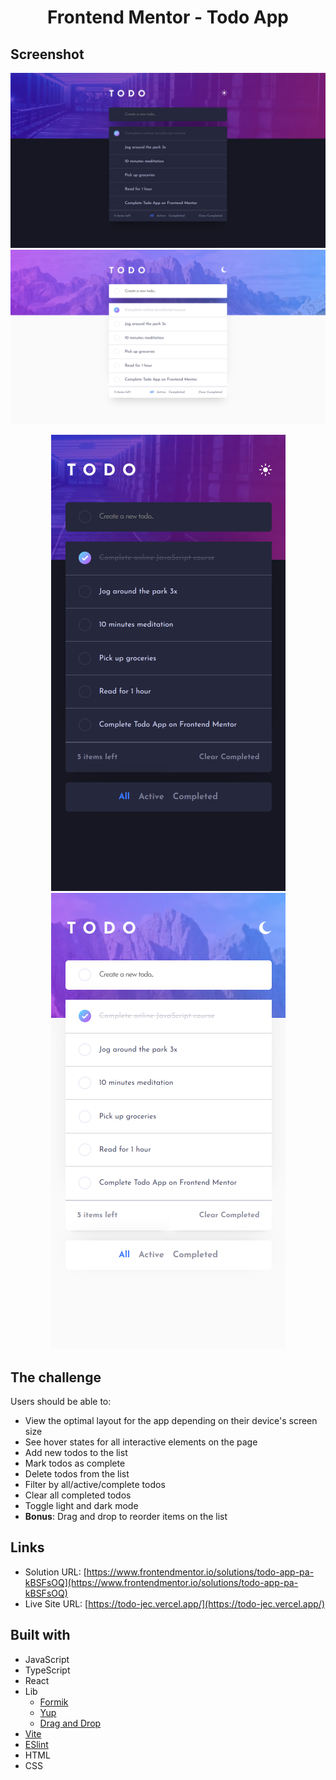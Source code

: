 <h1 align="center">Frontend Mentor - Todo App</h1>

## Screenshot
![](./src/assets/github/dark-desktop.png)
![](./src/assets/github/white-desktop.png)

<div align="center">
  <img src="./src/assets/github/dark-mobile.png" />
  <img src="./src/assets/github/white-mobile.png" />
</div>

## The challenge
Users should be able to:
- View the optimal layout for the app depending on their device's screen size
- See hover states for all interactive elements on the page
- Add new todos to the list
- Mark todos as complete
- Delete todos from the list
- Filter by all/active/complete todos
- Clear all completed todos
- Toggle light and dark mode
- **Bonus**: Drag and drop to reorder items on the list

## Links
- Solution URL: [https://www.frontendmentor.io/solutions/todo-app-pa-kBSFsOQ](https://www.frontendmentor.io/solutions/todo-app-pa-kBSFsOQ)
- Live Site URL: [https://todo-jec.vercel.app/](https://todo-jec.vercel.app/)

## Built with
- JavaScript
- TypeScript
- React
- Lib
  - [Formik](https://formik.org/)
  - [Yup](https://www.npmjs.com/package/yup)
  - [Drag and Drop](https://www.npmjs.com/package/react-beautiful-dnd)
- [Vite](https://vitejs.dev/)
- [ESlint](https://eslint.org/)
- HTML
- CSS